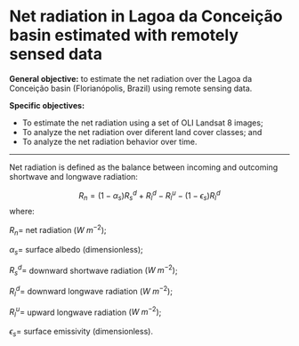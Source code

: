 # Net radiation in Lagoa da Conceição basin estimated with remotely sensed data

**General objective:**
to estimate the net radiation over the Lagoa da Conceição basin (Florianópolis, Brazil) using remote sensing data.

**Specific objectives:**
- To estimate the net radiation using a set of OLI Landsat 8 images;
- To analyze the net radiation over diferent land cover classes; and
- To analyze the net radiation behavior over time.
___
Net radiation is defined as the balance between incoming and outcoming shortwave and longwave radiation:

$$R_n = (1-\alpha_s)R_s^d + R_l^d - R_l^u - (1-\epsilon_s)R_l^d$$
where:

$R_n =$ net radiation $(W~m^{-2})$;

$\alpha_s =$ surface albedo (dimensionless);

$R_s^d =$ downward shortwave radiation $(W~m^{-2})$;

$R_l^d =$ downward longwave radiation $(W~m^{-2})$;

$R_l^u =$ upward longwave radiation $(W~m^{-2})$;

$\epsilon_s =$ surface emissivity (dimensionless). 
